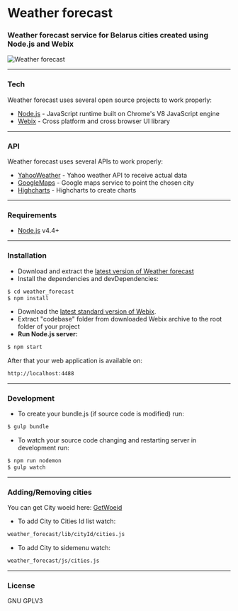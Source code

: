 # Weather forecast

### Weather forecast service for Belarus cities created using Node.js and Webix

![Weather forecast](http://i.imgur.com/SoBltSK.png)

---

### Tech
Weather forecast uses several open source projects to work properly:

* [Node.js] - JavaScript runtime built on Chrome's V8 JavaScript engine
* [Webix] - Cross platform and cross browser UI library

---

### API
Weather forecast uses several APIs to work properly:

* [YahooWeather] - Yahoo weather API to receive actual data
* [GoogleMaps] - Google maps service to point the chosen city
* [Highcharts] - Highcharts to create charts

---

### Requirements

* [Node.js](https://nodejs.org/) v4.4+

---

### Installation

* Download and extract the [latest version of Weather forecast](https://github.com/paratagas/weather_forecast)
* Install the dependencies and devDependencies:
```sh
$ cd weather_forecast
$ npm install
```

* Download the [latest standard version of Webix](http://webix.com/download/).
* Extract "codebase" folder from downloaded Webix archive to the root folder of your project
* **Run Node.js server:**
```sh
$ npm start
```

After that your web application is available on:

```sh
http://localhost:4488
```

---

### Development


* To create your bundle.js (if source code is modified) run:
```sh
$ gulp bundle
```

* To watch your source code changing and restarting server in development run:
```sh
$ npm run nodemon
$ gulp watch
```

---

### Adding/Removing cities

You can get City woeid here: [GetWoeid]

* To add City to Cities Id list watch:
```sh
weather_forecast/lib/cityId/cities.js
```

* To add City to sidemenu watch:
```sh
weather_forecast/js/cities.js
```

---

### License

GNU GPLV3

 [Node.js]: <https://nodejs.org/>
 [Webix]: <http://webix.com/>
 [YahooWeather]: <https://developer.yahoo.com/weather/>
 [GoogleMaps]: <https://www.google.ru/maps>
 [Highcharts]: <http://www.highcharts.com/>
 [GetWoeid]: <http://woeid.rosselliot.co.nz/>
 